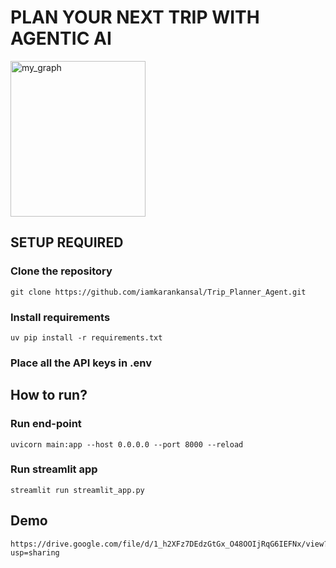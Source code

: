 # PLAN YOUR NEXT TRIP WITH AGENTIC AI

<img width="216" height="249" alt="my_graph" src="https://github.com/user-attachments/assets/6d9c06a6-1698-47a4-8cab-1296477a9c28" />


## SETUP REQUIRED

### Clone the repository
    git clone https://github.com/iamkarankansal/Trip_Planner_Agent.git
### Install requirements
    uv pip install -r requirements.txt
### Place all the API keys in .env


## How to run?

### Run end-point
    uvicorn main:app --host 0.0.0.0 --port 8000 --reload
### Run streamlit app
    streamlit run streamlit_app.py

## Demo
    https://drive.google.com/file/d/1_h2XFz7DEdzGtGx_O48OOIjRqG6IEFNx/view?usp=sharing
